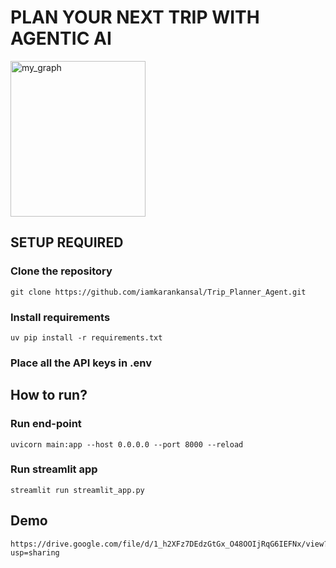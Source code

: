 # PLAN YOUR NEXT TRIP WITH AGENTIC AI

<img width="216" height="249" alt="my_graph" src="https://github.com/user-attachments/assets/6d9c06a6-1698-47a4-8cab-1296477a9c28" />


## SETUP REQUIRED

### Clone the repository
    git clone https://github.com/iamkarankansal/Trip_Planner_Agent.git
### Install requirements
    uv pip install -r requirements.txt
### Place all the API keys in .env


## How to run?

### Run end-point
    uvicorn main:app --host 0.0.0.0 --port 8000 --reload
### Run streamlit app
    streamlit run streamlit_app.py

## Demo
    https://drive.google.com/file/d/1_h2XFz7DEdzGtGx_O48OOIjRqG6IEFNx/view?usp=sharing
